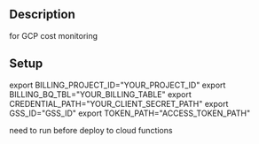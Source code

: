 ## Description
for GCP cost monitoring


## Setup
export BILLING_PROJECT_ID="YOUR_PROJECT_ID"
export BILLING_BQ_TBL="YOUR_BILLING_TABLE"
export CREDENTIAL_PATH="YOUR_CLIENT_SECRET_PATH"
export GSS_ID="GSS_ID"
export TOKEN_PATH="ACCESS_TOKEN_PATH"

need to run before deploy to cloud functions
